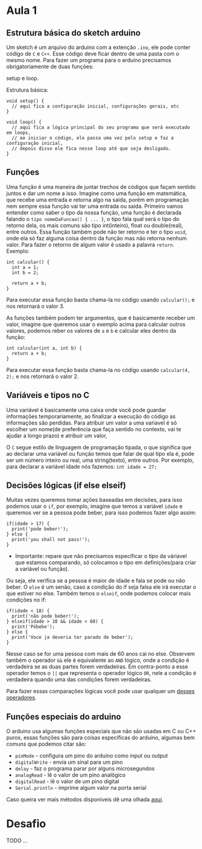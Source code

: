# Aula 1

## Estrutura básica do sketch arduino
Um sketch é um arquivo do arduino com a extenção `.ino`, ele pode conter código
de `C` e `C++`. Esse código deve ficar dentro de uma pasta com o mesmo nome.
Para fazer um programa para o arduino precisamos obrigatoriamente de duas funções:

setup e loop.

Estrutura básica:

  ```
  void setup() {
    // aqui fica a configuração inicial, configurações gerais, etc
  }

  void loop() {
    // aqui fica a lógica principal do seu programa que será executado em loops,
    // ao iniciar o código, ele passa uma vez pelo setup e faz a configuração inicial,
    // depois disso ele fica nesse loop até que seja desligado.
  }
  ```

## Funções
Uma função é uma maneira de juntar trechos de códigos que façam sentido juntos e
 dar um nome a isso. Imagine como uma função em matemática, que recebe uma entrada
e retorna algo na saida, porém em programação nem sempre essa função vai ter uma
entrada ou saida.
Primeiro vamos entender como saber o tipo da nossa função, uma função é declarada
falando o `tipo nomeDaFuncao() { ... }`, o tipo fala qual será o tipo do retorno dela,
os mais comuns são tipo int(inteiro), float ou double(real), entre outros.
Essa função também pode não ter retorno e ter o tipo `void`, onde ela só faz alguma coisa
dentro da função mas não retorna nenhum valor.
Para fazer o retorno de algum valor é usado a palavra `return`. Exemplo:

```
int calcular() {
  int a = 1;
  int b = 2;

  return a + b;
}
```

Para executar essa função basta chama-la no código usando `calcular();` e nos retornará o valor 3.

As funções também podem ter argumentos, que é basicamente receber um valor, imagine que
queremos usar o exemplo acima para calcular outros valores, podemos reber os valores de
`a` e `b` e calcular eles dentro da função:

```
int calcular(int a, int b) {
  return a + b;
}
```

Para executar essa função basta chama-la no código usando `calcular(4, 2);` e nos retornará o valor 2.

## Variáveis e tipos no C

Uma variável é basicamente uma caixa onde você pode guardar informações
temporariamente, ao finalizar a execução do código as informações são perdidas.
Para atribuir um valor a uma variavel é só escolher um nome(de preferência que
  faça sentido no contexto, vai te ajudar a longo prazo) e atribuir um valor,

O `C` segue estilo de linguagem de programação tipada, o que significa que ao
declarar uma variável ou função temos que falar de qual tipo ela é, pode ser um
número inteiro ou real, uma string(texto), entre outros.
Por exemplo, para declarar a variável idade nós fazemos: `int idade = 27;`

## Decisões lógicas (if else elseif)
Muitas vezes queremos tomar ações baseadas em decisões, para isso podemos usar o `if`,
por exemplo, imagine que temos a variável `idade` e queremos ver se a pessoa pode beber,
para isso podemos fazer algo assim:
```
if(idade > 17) {
  print('pode beber!');
} else {
  print('you shall not pass!');
}
```
- Importante: repare que não precisamos especificar o tipo da váriavel que estamos
 comparando, só colocamos o tipo em definições(para criar a variável ou função).

 Ou seja, ele verifica se a pessoa é maior de idade e fala se pode ou não beber.
 O `else` é um senão, caso a condição do if seja falsa ele irá executar o que estiver no else.
Também temos o `elseif`, onde podemos colocar mais condições no if:
```
if(idade < 18) {
  print('não pode beber!');
} elseif(idade > 18 && idade < 60) {
  print('Póbebe');
} else {
  print('Voce ja deveria ter parado de beber');
}
```
Nesse caso se for uma pessoa com mais de 60 anos cai no else. Observem também o
operador `&&` ele é equivalente ao `AND` lógico, onde a condição é verdadeira se
as duas partes forem verdadeiras. Em contra-ponto a esse operador temos o `||` que
representa o operador lógico `OR`, nele a condição é verdadeira quando uma das
condições forem verdadeiras.

Para fazer essas comparações lógicas você pode usar qualquer um [desses operadores](https://www.geeksforgeeks.org/operators-c-c/).

## Funções especiais do arduino
O arduino usa algumas funções especiais que não são usadas em C ou C++ puros,
essas funções são para coisas específicas do arduino, algumas bem comuns que podemos citar são:

* `pinMode` - configura um pino do arduino como input ou output
* `digitalWrite` - envia um sinal para um pino
* `delay` - faz o programa parar por alguns microsegundos
* `analogRead` - lê o valor de um pino analôgico
* `digitalRead` - lê o valor de um pino digital
* `Serial.println` - imprime algum valor na porta serial

Caso queira ver mais métodos disponíveis dê uma olhada [aqui](https://www.arduino.cc/reference/pt/#functions).


# Desafio

TODO ...
